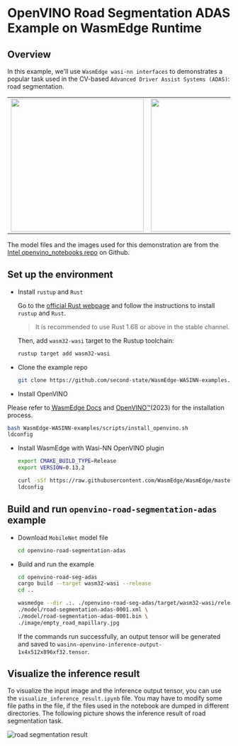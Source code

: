 
# OpenVINO Road Segmentation ADAS Example on WasmEdge Runtime

## Overview

In this example, we'll use `WasmEdge wasi-nn interfaces` to demonstrates a popular task used in the CV-based `Advanced Driver Assist Systems (ADAS)`: road segmentation.

|                                                                                                                             |                                                                                                                             |
| --------------------------------------------------------------------------------------------------------------------------- | --------------------------------------------------------------------------------------------------------------------------- |
| <img src="https://user-images.githubusercontent.com/36741649/127848003-9e45c8da-2e43-48ac-803f-9f51a8e9ea89.jpg" width=300> | <img src="https://user-images.githubusercontent.com/36741649/127847882-6305d483-f2ce-4c2f-a3b5-8573d1522d15.png" width=300> |

The model files and the images used for this demonstration are from the [Intel openvino_notebooks repo](https://github.com/openvinotoolkit/openvino_notebooks/blob/main/notebooks/003-hello-segmentation/README.md) on Github.

## Set up the environment

- Install `rustup` and `Rust`

  Go to the [official Rust webpage](https://www.rust-lang.org/tools/install) and follow the instructions to install `rustup` and `Rust`.

  > It is recommended to use Rust 1.68 or above in the stable channel.

  Then, add `wasm32-wasi` target to the Rustup toolchain:

  ```bash
  rustup target add wasm32-wasi
  ```

- Clone the example repo

  ```bash
  git clone https://github.com/second-state/WasmEdge-WASINN-examples.git
  ```

- Install OpenVINO

Please refer to [WasmEdge Docs](https://wasmedge.org/docs/contribute/source/plugin/wasi_nn) and [OpenVINO™](https://docs.openvino.ai/2023.0/openvino_docs_install_guides_installing_openvino_apt.html)(2023) for the installation process.

  ```bash
  bash WasmEdge-WASINN-examples/scripts/install_openvino.sh
  ldconfig
  ```

- Install WasmEdge with Wasi-NN OpenVINO plugin

  ```bash
  export CMAKE_BUILD_TYPE=Release
  export VERSION=0.13.2

  curl -sSf https://raw.githubusercontent.com/WasmEdge/WasmEdge/master/utils/install.sh | bash -s -- -v $VERSION -p /usr/local --plugins wasi_nn-openvino
  ldconfig
  ```

## Build and run `openvino-road-segmentation-adas` example

- Download `MobileNet` model file

  ```bash
  cd openvino-road-segmentation-adas
  ```

- Build and run the example

  ```bash
  cd openvino-road-seg-adas
  cargo build --target wasm32-wasi --release
  cd ..

  wasmedge --dir .:. ./openvino-road-seg-adas/target/wasm32-wasi/release/openvino-road-seg-adas.wasm \
  ./model/road-segmentation-adas-0001.xml \
  ./model/road-segmentation-adas-0001.bin \
  ./image/empty_road_mapillary.jpg
  ```

  If the commands run successfully, an output tensor will be generated and saved to `wasinn-openvino-inference-output-1x4x512x896xf32.tensor`.

## Visualize the inference result

To visualize the input image and the inference output tensor, you can use the `visualize_inference_result.ipynb` file. You may have to modify some file paths in the file, if the files used in the notebook are dumped in different directories. The following picture shows the inference result of road segmentation task.

![road segmentation result](image/segmentation_result.png)
